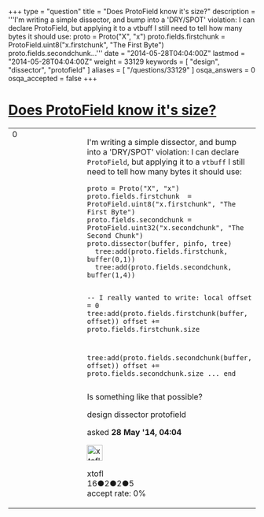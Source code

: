 +++
type = "question"
title = "Does ProtoField know it&#x27;s size?"
description = '''I&#x27;m writing a simple dissector, and bump into a &#x27;DRY/SPOT&#x27; violation: I can declare ProtoField, but applying it to a vtbuff I still need to tell how many bytes it should use: proto = Proto(&quot;X&quot;, &quot;x&quot;) proto.fields.firstchunk = ProtoField.uint8(&quot;x.firstchunk&quot;, &quot;The First Byte&quot;) proto.fields.secondchunk...'''
date = "2014-05-28T04:04:00Z"
lastmod = "2014-05-28T04:04:00Z"
weight = 33129
keywords = [ "design", "dissector", "protofield" ]
aliases = [ "/questions/33129" ]
osqa_answers = 0
osqa_accepted = false
+++

<div class="headNormal">

# [Does ProtoField know it's size?](/questions/33129/does-protofield-know-its-size)

</div>

<div id="main-body">

<div id="askform">

<table id="question-table" style="width:100%;"><colgroup><col style="width: 50%" /><col style="width: 50%" /></colgroup><tbody><tr class="odd"><td style="width: 30px; vertical-align: top"><div class="vote-buttons"><span id="post-33129-upvote" class="ajax-command post-vote up" rel="nofollow" title="I like this post (click again to cancel)"> </span><div id="post-33129-score" class="post-score" title="current number of votes">0</div><span id="post-33129-downvote" class="ajax-command post-vote down" rel="nofollow" title="I dont like this post (click again to cancel)"> </span> <span id="favorite-mark" class="ajax-command favorite-mark" rel="nofollow" title="mark/unmark this question as favorite (click again to cancel)"> </span><div id="favorite-count" class="favorite-count"></div></div></td><td><div id="item-right"><div class="question-body"><p>I'm writing a simple dissector, and bump into a 'DRY/SPOT' violation: I can declare <code>ProtoField</code>, but applying it to a <code>vtbuff</code> I still need to tell how many bytes it should use:</p><pre><code>proto = Proto(&quot;X&quot;, &quot;x&quot;)
proto.fields.firstchunk  = ProtoField.uint8(&quot;x.firstchunk&quot;, &quot;The First Byte&quot;)
proto.fields.secondchunk = ProtoField.uint32(&quot;x.secondchunk&quot;, &quot;The Second Chunk&quot;)
proto.dissector(buffer, pinfo, tree)
  tree:add(proto.fields.firstchunk, buffer(0,1))
  tree:add(proto.fields.secondchunk, buffer(1,4))

  -- I really wanted to write:
  local offset = 0
  tree:add(proto.fields.firstchunk(buffer, offset))
  offset += proto.fields.firstchunk.size

  tree:add(proto.fields.secondchunk(buffer, offset))
  offset += proto.fields.secondchunk.size
  ...
end</code></pre><p>Is something like that possible?</p></div><div id="question-tags" class="tags-container tags"><span class="post-tag tag-link-design" rel="tag" title="see questions tagged &#39;design&#39;">design</span> <span class="post-tag tag-link-dissector" rel="tag" title="see questions tagged &#39;dissector&#39;">dissector</span> <span class="post-tag tag-link-protofield" rel="tag" title="see questions tagged &#39;protofield&#39;">protofield</span></div><div id="question-controls" class="post-controls"></div><div class="post-update-info-container"><div class="post-update-info post-update-info-user"><p>asked <strong>28 May '14, 04:04</strong></p><img src="https://secure.gravatar.com/avatar/635c3ea0c7b8c37ef45744b6e66dd263?s=32&amp;d=identicon&amp;r=g" class="gravatar" width="32" height="32" alt="xtofl&#39;s gravatar image" /><p><span>xtofl</span><br />
<span class="score" title="16 reputation points">16</span><span title="2 badges"><span class="badge1">●</span><span class="badgecount">2</span></span><span title="2 badges"><span class="silver">●</span><span class="badgecount">2</span></span><span title="5 badges"><span class="bronze">●</span><span class="badgecount">5</span></span><br />
<span class="accept_rate" title="Rate of the user&#39;s accepted answers">accept rate:</span> <span title="xtofl has no accepted answers">0%</span></p></div></div><div id="comments-container-33129" class="comments-container"></div><div id="comment-tools-33129" class="comment-tools"></div><div class="clear"></div><div id="comment-33129-form-container" class="comment-form-container"></div><div class="clear"></div></div></td></tr></tbody></table>

</div>

</div>

